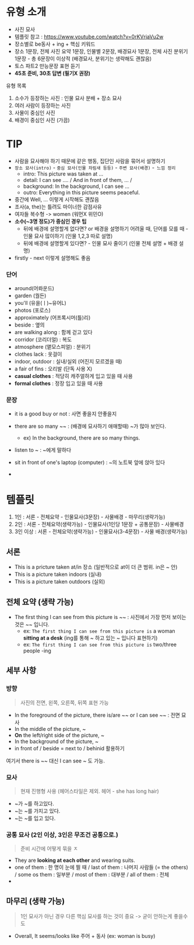 # 유형 소개

- 사진 묘사
- 템플릿 참고 : https://www.youtube.com/watch?v=0rKVrjaVu2w
- 장소별로 be동사 + ing + 핵심 키워드
- 장소 1문장, 전체 사진 요약 1문장, 인물별 2문장, 배경묘사 1문장, 전체 사진 분위기 1문장 - 총 6문장이 이상적 (배경묘사, 분위기는 생략해도 괜찮음)
- 토스 파트2 만능문장 표현 듣기
- **45초 준비, 30초 답변 (필기X 권장)**

유형 목록
1. 소수가 등장하는 사진 : 인물 묘사 분배 + 장소 묘사
2. 여러 사람이 등장하는 사진
3. 사물이 중심인 사진
4. 배경이 중심인 사진 (가끔)

# TIP

- 사람을 묘사해야 하기 때문에 같은 행동, 집단인 사람을 묶어서 설명하기
- `장소 묘사(intro)` - `중심 묘사(인물 차림새 등등)` - `주변 묘사(배경)` -` 느낌 정리`
	- intro: This picture was taken at ...
	- detail: I can see .... / And in front of them, ... /
	- background: In the background, I can see ...
	- outro: Everything in this picture seems peaceful.
- 중간에 Well, ... 이렇게 시작해도 괜찮음
- 조사(a, the)는 틀려도 마이너한 감점사유
- 여자들 복수형 -> women (워먼X 위민O)
- **소수(~3명 정도)가 중심인 경우 팁**
	- 뒤에 배경에 설명할게 없다면? or 배경을 설명하기 어려울 때, 단어를 모를 때 - 인물 묘사 많이하기 (인물 1,2,3 따로 설명)
	- 뒤에 배경에 설명할게 있다면? - 인물 묘사 줄이기 (인물 전체 설명 + 배경 설명)
- firstly - next 이렇게 설명해도 좋음
### 단어

- around(어롸운드)
- garden (궐든)
- you'll (유을(ㅣ)~유어L)
- photos (포로스)
- approximately (어프록시머(틀)리)
- beside : 옆의
- are walking along : 함께 걷고 있다
- corridor (코리더얼) : 복도
- atmosphere (앹모스피얼) : 분위기
- clothes lack : 옷걸이
- indoor, outdoor : 실내/실외 (어진지 모르겠을 때)
- a fair of fins : 오리발 (단독 사용 X)
- **casual clothes** : 적당히 캐주얼하게 입고 있을 때 사용
- **formal clothes** : 정장 입고 있을 때 사용

### 문장

- it is a good buy or not : 사면 좋을지 안좋을지
- there are so many ~~ : (배경에 묘사하기 애매할때) ~가 많아 보인다.
	- ex) In the background, there are so many things.
- listen to ~ : ~에게 말하다
- sit in front of one's laptop (computer) : ~의 노트북 앞에 앉아 있다

- 
# 템플릿

1. 1인 : 서론 - 전체요약 - 인물묘사(3문장) - 사물배경 - 마무리(생략가능)
2. 2인 : 서론 - 전체요약(생략가능) - 인물묘사(1인당 1문장 + 공통문장) - 사물배경
3. 3인 이상 : 서론 - 전체요약(생략가능) - 인물묘사(3-4문장) - 사물 배경(생략가능)

## 서론

- This is a pricture taken at/in 장소 (일반적으로 at이 더 큰 범위. in은 ~ 안)
- This is a picture taken indoors (실내)
- This is a picture taken outdoors (실외)

## 전체 요약 (생략 가능)

- The first thing I can see from this picture is ~~ : 사진에서 가장 먼저 보이는 것은 ~~ 입니다.
	- ex: `The first thing I can see from this picture is` a woman **sitting at a desk** (ing를 통해 ~ 하고 있는 ~ 입니다 표현하기)
	- ex: `The first thing I can see from this picture is` two/three people -ing

## 세부 사항

### 방향

> 사진의 전면, 왼쪽, 오른쪽, 뒤쪽 표현 가능

- In the foreground of the picture, there is/are ~~ or I can see ~~ : 전면 묘사
- In the middle of the picture, ~
- **On** the left/right side of the picture, ~
- In the background of the picture, ~
- in front of / beside = next to / behinid 활용하기

여기서 there is ~~ 대신 I can see ~ 도 가능.

### 묘사

> 현재 진행형 사용 (헤어스타일은 제외. 헤어 - she has long hair)

- ~가 ~를 하고있다.
- ~는 ~를 가지고 있다. 
- ~는 ~를 입고 있다.

### 공통 묘사 (2인 이상, 3인은 무조건 공통으로.)

> 준비 시간에 어떻게 묶을 ㅈ

- They are **looking at each other** and wearing suits.
- one of them : 한 명이 눈에 띌 때 / last of them : 나머지 사람들 (= the others) / some os them : 일부분 / most of them : 대부분 / all of them : 전체
- 

## 마무리 (생략 가능)

> 1인 묘사가 아닌 경우 다른 핵심 묘사를 하는 것이 중요 -> 굳이 안하는게 좋을수도

- Overall, It seems/looks like 주어 + 동사 (ex: woman is busy)